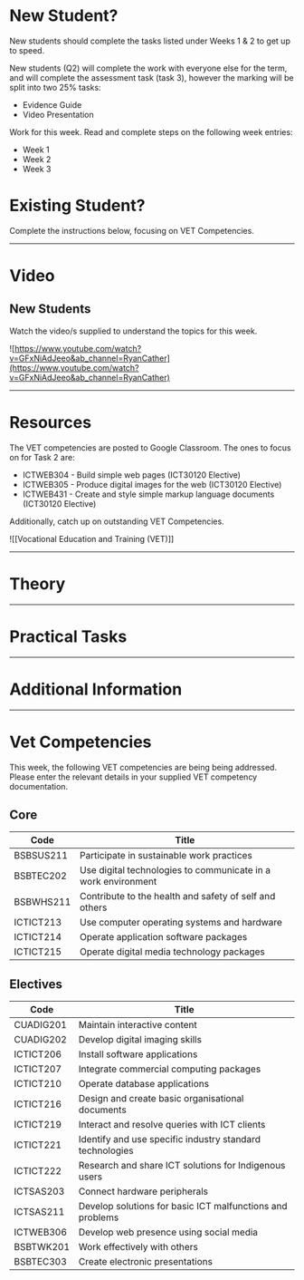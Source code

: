 

# New Student?

New students should complete the tasks listed under Weeks 1 & 2 to get up to speed.

New students (Q2) will complete the work with everyone else for the term, and will complete the assessment task (task 3), however the marking will be split into two 25% tasks:

- Evidence Guide
- Video Presentation

Work for this week. Read and complete steps on the following week entries:

- Week 1
- Week 2
- Week 3

# Existing Student?

Complete the instructions below, focusing on VET Competencies.

---

# Video

## New Students

Watch the video/s supplied to understand the topics for this week.

![https://www.youtube.com/watch?v=GFxNiAdJeeo&ab_channel=RyanCather](https://www.youtube.com/watch?v=GFxNiAdJeeo&ab_channel=RyanCather)

---

# Resources

The VET competencies are posted to Google Classroom. The ones to focus on for Task 2 are:

- ICTWEB304 - Build simple web pages (ICT30120 Elective)
- ICTWEB305 - Produce digital images for the web (ICT30120 Elective)
- ICTWEB431 - Create and style simple markup language documents (ICT30120 Elective)

Additionally, catch up on outstanding VET Competencies.


![[Vocational Education and Training (VET)]]

---

# Theory

---

# Practical Tasks

---

# Additional Information

---

# Vet Competencies

This week, the following VET competencies are being being addressed. Please enter the relevant details in your supplied VET competency documentation.

## Core

|Code|Title|
|---|---|
|BSBSUS211|Participate in sustainable work practices|
|BSBTEC202|Use digital technologies to communicate in a work environment|
|BSBWHS211|Contribute to the health and safety of self and others|
|ICTICT213|Use computer operating systems and hardware|
|ICTICT214|Operate application software packages|
|ICTICT215|Operate digital media technology packages|

## Electives

|Code|Title|
|---|---|
|CUADIG201|Maintain interactive content|
|CUADIG202|Develop digital imaging skills|
|ICTICT206|Install software applications|
|ICTICT207|Integrate commercial computing packages|
|ICTICT210|Operate database applications|
|ICTICT216|Design and create basic organisational documents|
|ICTICT219|Interact and resolve queries with ICT clients|
|ICTICT221|Identify and use specific industry standard technologies|
|ICTICT222|Research and share ICT solutions for Indigenous users|
|ICTSAS203|Connect hardware peripherals|
|ICTSAS211|Develop solutions for basic ICT malfunctions and problems|
|ICTWEB306|Develop web presence using social media|
|BSBTWK201|Work effectively with others|
|BSBTEC303|Create electronic presentations|